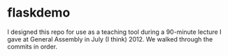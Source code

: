 flaskdemo
=========

I designed this repo for use as a teaching tool during a 90-minute lecture I
gave at General Assembly in July (I think) 2012.  We walked through the commits
in order.
